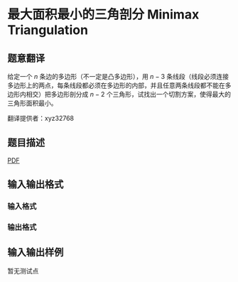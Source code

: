 # 最大面积最小的三角剖分 Minimax Triangulation

## 题意翻译

给定一个 $n$ 条边的多边形（不一定是凸多边形），用 $n-3$ 条线段（线段必须连接多边形上的两点，每条线段都必须在多边形的内部，并且任意两条线段都不能在多边形内相交）把多边形剖分成 $n-2$ 个三角形，试找出一个切割方案，使得最大的三角形面积最小。

翻译提供者：xyz32768

## 题目描述

[problemUrl]: https://uva.onlinejudge.org/index.php?option=com_onlinejudge&Itemid=8&category=446&page=show_problem&problem=4077

[PDF](https://uva.onlinejudge.org/external/13/p1331.pdf)

## 输入输出格式

### 输入格式

### 输出格式

## 输入输出样例

暂无测试点

